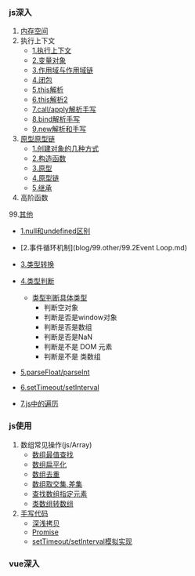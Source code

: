 ### js深入
1. [内存空间](blog/1.内存空间/1.内存空间.md)
2. 执行上下文
   * [1.执行上下文](blog/2.执行上下文/2.执行上下文.md)
   * [2.变量对象](blog/2.执行上下文/3.变量对象.md)
   * [3.作用域与作用域链](blog/2.执行上下文/4.作用域与作用域链.md)
   * [4.闭包](blog/2.执行上下文/5.闭包.md)
   * [5.this解析](blog/2.执行上下文/6.this解析.md)
   * [6.this解析2](blog/2.执行上下文/7.this解析二.md)
   * [7.call/apply解析手写](blog/2.执行上下文/8.1callapply解析手写.md)
   * [8.bind解析手写](blog/2.执行上下文/8.2%20bind解析手写.md)
   * [9.new解析和手写](blog/2.执行上下文/9.new解析和手写.md)
3. [原型原型链](blog/3.原型原型链)
   * [1.创建对象的几种方式](blog/3.原型原型链/10.1%20创建对象的几种方式以及优缺点.md)
   * [2.构造函数](blog/3.原型原型链/10.2%20构造函数.md)
   * [3.原型](blog/3.原型原型链/11.原型.md)
   * [4.原型链](blog/3.原型原型链/12.原型链.md)
   * [5.继承](blog/3.原型原型链/13.继承.md)
4. 高阶函数

99.[其他](blog/99.other)
  * [1.null和undefined区别](blog/99.other/99.1%20null和undefined.md)
  * [2.事件循环机制](blog/99.other/99.2Event Loop.md)
  * [3.类型转换](blog/99.other/99.3类型转换.md)
  * [4.类型判断](blog/99.other/99.4%20类型判断.md)
    * [类型判断具体类型](js/other/type.js)
      * 判断空对象
      * 判断是否是window对象
      * 判断是否是数组
      * 判断是否是NaN
      * 判断是不是 DOM 元素
      * 判断是不是 类数组
      
  * [5.parseFloat/parseInt](blog/99.other/99.5parseInt.md)
  * [6.setTimeout/setInterval](blog/99.other/99.6%20setTimeout、setInterval.md)
  * [7.js中的遍历](blog/99.other/99.7js中的遍历.md)


### js使用
1. 数组常见操作(js/Array)
   * [数组最值查找](js/Array/findMax.js)
   * [数组扁平化](js/Array/flatten.js)
   * [数组去重](js/Array/unique.js)
   * [数组取交集,差集](js/Array/others.js)
   * [查找数组指定元素](js/Array/findOne.js)
   * [类数组转数组](js/Array/toArray.js)
2. [手写代码](js/handwritten)
   * [深浅拷贝](js/handwritten/copy/copy.md)
   * [Promise](js/handwritten/promise/promise.md)
   * [setTimeout/setInterval模拟实现](js/handwritten/setTimeout.js)



### vue深入

